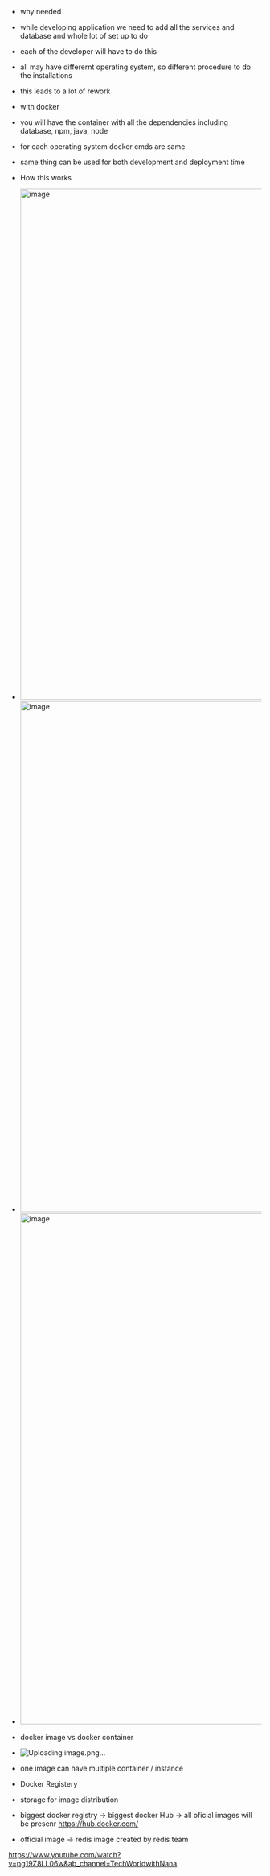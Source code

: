 * why needed
* while developing application we need to add all the services and database and whole lot of set up to do
* each of the developer will have to do this
* all may have differernt operating system, so different procedure to do the installations
* this leads to a lot of rework

* with docker
* you will have the container with all the dependencies including database, npm, java, node
* for each operating system docker cmds are same
* same thing can be used for both development and deployment time

* How this works
* <img width="1015" alt="image" src="https://github.com/sharayu134/Notes/assets/43854821/a21a191f-42ff-498d-b09b-45e9315bd65a">
*  <img width="1015" alt="image" src="https://github.com/sharayu134/Notes/assets/43854821/a574f451-7ecb-486a-81d8-edd509c409ed">
*  <img width="1015" alt="image" src="https://github.com/sharayu134/Notes/assets/43854821/c77b5c63-25a8-480b-b0dd-560a85da5f5a">


* docker image vs docker container
* ![Uploading image.png…]()
* one image can have multiple container / instance

* Docker Registery
* storage for image distribution
* biggest docker registry -> biggest docker Hub -> all oficial images will be presenr https://hub.docker.com/
* official image -> redis image created by redis team 




https://www.youtube.com/watch?v=pg19Z8LL06w&ab_channel=TechWorldwithNana
